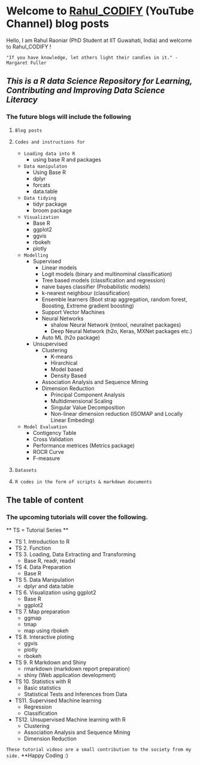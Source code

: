 # Welcome to [Rahul_CODIFY](https://www.youtube.com/channel/UCO4nlQjNTn15HFFNpOVUotg) (YouTube Channel) blog posts


Hello, I am Rahul Raoniar (PhD Student at IIT Guwahati, India) and welcome to Rahul_CODIFY ! 


`"If you have knowledge, let others light their candles in it." - Margaret Fuller` 


## *This is a R data Science Repository for Learning, Contributing and Improving Data Science Literacy*

### The future blogs will include the following

1. `Blog posts` 
2. `Codes and instructions for` 
   + `Loading data into R`
      + using base R and packages
   + `Data manipulaton`
      + Using Base R
      + dplyr
      + forcats
      + data.table
    + `Data tidying`
      + tidyr package
      + broom package
   + `Visualization`
      + Base R
      + ggplot2
      + ggvis
      + rbokeh
      + plotly
   + `Modelling`
      + Supervised
        + Linear models
        + Logit models (binary and multinominal classification)
        + Tree based models (classification and regression)
        + naive bayes classifier (Probabilistic models)
        + k-nearest neighbour (classification)
        + Ensemble learners (Boot strap aggregation, random forest, Boosting, Extreme gradient boosting)
        + Support Vector Machines
        + Neural Networks
           + shalow Neural Network (nntool, neuralnet packages)
           + Deep Neural Network (h2o, Keras, MXNet packages etc.)
        + Auto ML (h2o package)
      + Unsupervised
        + Clustering
          + K-means
          + Hirarchical
          + Model based
          + Density Based
        + Association Analysis and Sequence Mining
        + Dimension Reduction
          + Principal Component Analysis
          + Multidimensional Scaling
          + Singular Value Decomposition
          + Non-linear dimension reduction (ISOMAP and Locally Linear Embeding)
    + `Model Evaluation`
      + Contigency Table
      + Cross Validation
      + Performance metrices (Metrics package)
      + ROCR Curve
      + F-measure 
      
3. `Datasets`
4. `R codes in the form of scripts & markdown documents` 


## The table of content

### The upcoming tutorials will cover the following. 

** TS = Tutorial Series **
* TS 1. Introduction to R 
* TS 2. Function 
* TS 3. Loading, Data Extracting and Transforming 
    + Base R, readr, readxl
* TS 4. Data Preparation 
    + Base R
* TS 5. Data Manipulation 
    + dplyr and data.table 
* TS 6. Visualization using ggplot2 
    + Base R
    + ggplot2
* TS 7. Map preparation
     + ggmap
     + tmap
     + map using rbokeh
* TS 8. Interactive ploting 
     + ggvis
     + plotly
     + rbokeh
* TS 9. R Markdown and Shiny 
     + rmarkdown (markdown report preparation)
     + shiny (Web application development)
* TS 10. Statistics with R 
     + Basic statistics
     + Statistical Tests and Inferences from Data
* TS11. Supervised Machine learning 
   + Regression
   + Classification 
* TS12. Unsupervised Machine learning with R
   + Clustering
   + Association Analysis and Sequence Mining
   + Dimension Reduction



`These tutorial videos are a small contribution to the society from my side.` **Happy Coding :)


